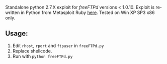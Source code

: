 Standalone python 2.7.X exploit for *freeFTPd* versions < 1.0.10. Exploit is re-written in Python from Metasploit Ruby [here](https://www.exploit-db.com/exploits/28681).
Tested on Win XP SP3 x86 only.

## Usage:

1. Edit `rhost`, `rport` and `ftpuser` in `freeFTPd.py`
2. Replace shellcode.
3. Run with `python freeFTPd.py`
